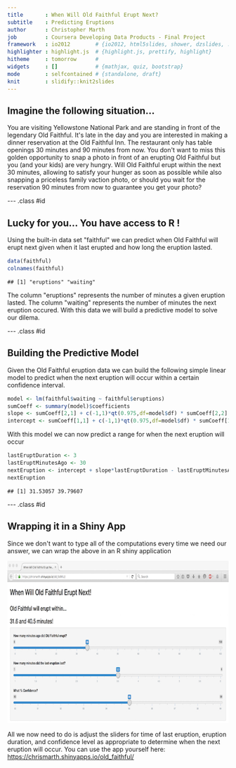 ```yaml
---
title       : When Will Old Faithful Erupt Next?
subtitle    : Predicting Eruptions
author      : Christopher Marth
job         : Coursera Developing Data Products - Final Project
framework   : io2012        # {io2012, html5slides, shower, dzslides, ...}
highlighter : highlight.js  # {highlight.js, prettify, highlight}
hitheme     : tomorrow      # 
widgets     : []            # {mathjax, quiz, bootstrap}
mode        : selfcontained # {standalone, draft}
knit        : slidify::knit2slides
---
```


## Imagine the following situation...

You are visiting Yellowstone National Park and are standing in front of the legendary Old Faithful. It's late in the day and you are interested in making a dinner reservation at the Old Faithful Inn. The restaurant only has table openings 30 minutes and 90 minutes from now. You don't want to miss this golden opportunity to snap a photo in front of an erupting Old Faithful but you (and your kids) are very hungry. Will Old Faithful erupt within the next 30 minutes, allowing to satisfy your hunger as soon as possible while also snapping a priceless family vaction photo, or should you wait for the reservation 90 minutes from now to guarantee you get your photo?

--- .class #id 

## Lucky for you... You have access to R !

Using the built-in data set "faithful" we can predict when Old Faithful will erupt next given when it last erupted and how long the eruption lasted.


```r
data(faithful)
colnames(faithful)
```

```
## [1] "eruptions" "waiting"
```
The column "eruptions" represents the number of minutes a given eruption lasted. The column "waiting" represents the number of minutes the next eruption occured. With this data we will build a predictive model to solve our dilema.

--- .class #id 

## Building the Predictive Model
Given the Old Faithful eruption data we can build the following simple linear model to predict when the next eruption will occur within a certain confidence interval.


```r
model <- lm(faithful$waiting ~ faithful$eruptions)
sumCoeff <- summary(model)$coefficients
slope <- sumCoeff[2,1] + c(-1,1)*qt(0.975,df=model$df) * sumCoeff[2,2]
intercept <- sumCoeff[1,1] + c(-1,1)*qt(0.975,df=model$df) * sumCoeff[1,2]
```

With this model we can now predict a range for when the next eruption will occur


```r
lastEruptDuration <- 3
lastEruptMinutesAgo <- 30
nextEruption <- intercept + slope*lastEruptDuration - lastEruptMinutesAgo
nextEruption
```

```
## [1] 31.53057 39.79607
```

--- .class #id 

## Wrapping it in a Shiny App

Since we don't want to type all of the computations every time we need our answer, we can wrap the above in an R shiny application 

<div style='text-align: center;'>
  <img src="assets/img/oldFaithful_shinyApp.jpg" height="370" width="800"/>
</div>

All we now need to do is adjust the sliders for time of last eruption, eruption duration, and confidence level as appropriate to determine when the next eruption will occur. You can use the app yourself here: https://chrismarth.shinyapps.io/old_faithful/
